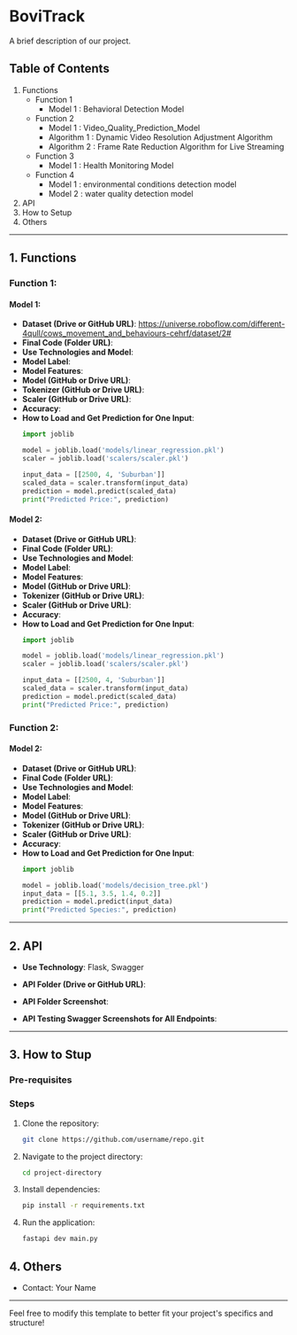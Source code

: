 # BoviTrack

A brief description of our project.

## Table of Contents
1. Functions
    -  Function 1
        -  Model 1 : Behavioral Detection Model
    -  Function 2
        -  Model 1 : Video_Quality_Prediction_Model
        -  Algorithm 1 : Dynamic Video Resolution Adjustment Algorithm
        -  Algorithm 2 : Frame Rate Reduction Algorithm for Live Streaming
    -  Function 3
        -  Model 1 : Health Monitoring Model
    -  Function 4
        -  Model 1 : environmental conditions detection model
        -  Model 2 : water quality detection model
2. API
3. How to Setup
4. Others

---

## 1. Functions

### Function 1: 
#### Model 1: 

- **Dataset (Drive or GitHub URL)**:  https://universe.roboflow.com/different-4qull/cows_movement_and_behaviours-cehrf/dataset/2#
- **Final Code (Folder URL)**: 
- **Use Technologies and Model**: 
- **Model Label**: 
- **Model Features**: 
- **Model (GitHub or Drive URL)**:
- **Tokenizer (GitHub or Drive URL)**:
- **Scaler (GitHub or Drive URL)**: 
- **Accuracy**:
- **How to Load and Get Prediction for One Input**:
    ```python
    import joblib

    model = joblib.load('models/linear_regression.pkl')
    scaler = joblib.load('scalers/scaler.pkl')

    input_data = [[2500, 4, 'Suburban']]
    scaled_data = scaler.transform(input_data)
    prediction = model.predict(scaled_data)
    print("Predicted Price:", prediction)
    ```

#### Model 2: 

- **Dataset (Drive or GitHub URL)**: 
- **Final Code (Folder URL)**: 
- **Use Technologies and Model**: 
- **Model Label**: 
- **Model Features**: 
- **Model (GitHub or Drive URL)**:
- **Tokenizer (GitHub or Drive URL)**:
- **Scaler (GitHub or Drive URL)**: 
- **Accuracy**:
- **How to Load and Get Prediction for One Input**:
    ```python
    import joblib

    model = joblib.load('models/linear_regression.pkl')
    scaler = joblib.load('scalers/scaler.pkl')

    input_data = [[2500, 4, 'Suburban']]
    scaled_data = scaler.transform(input_data)
    prediction = model.predict(scaled_data)
    print("Predicted Price:", prediction)
    ```

### Function 2:
#### Model 2:

- **Dataset (Drive or GitHub URL)**: 
- **Final Code (Folder URL)**: 
- **Use Technologies and Model**: 
- **Model Label**: 
- **Model Features**: 
- **Model (GitHub or Drive URL)**:
- **Tokenizer (GitHub or Drive URL)**:
- **Scaler (GitHub or Drive URL)**: 
- **Accuracy**:
- **How to Load and Get Prediction for One Input**:
    ```python
    import joblib

    model = joblib.load('models/decision_tree.pkl')
    input_data = [[5.1, 3.5, 1.4, 0.2]]
    prediction = model.predict(input_data)
    print("Predicted Species:", prediction)
    ```
---

## 2. API

- **Use Technology**: Flask, Swagger
- **API Folder (Drive or GitHub URL)**: 
- **API Folder Screenshot**: 
    
- **API Testing Swagger Screenshots for All Endpoints**:
    

---

## 3. How to Stup

### Pre-requisites

### Steps
1. Clone the repository:
    ```bash
    git clone https://github.com/username/repo.git
    ```
2. Navigate to the project directory:
    ```bash
    cd project-directory
    ```
3. Install dependencies:
    ```bash
    pip install -r requirements.txt
    ```
4. Run the application:
    ```bash
    fastapi dev main.py
    ```

## 4. Others
- Contact: Your Name 
---

Feel free to modify this template to better fit your project's specifics and structure!
